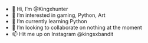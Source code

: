 - 👋 Hi, I’m @Kingxhunter
- 👀 I’m interested in gaming, Python, Art
- 🌱 I’m currently learning Python
- 💞️ I’m looking to collaborate on nothing at the moment
- 📫 Hit me up on Instagram @kingsxbandit

<!---
Kingxhunter/Kingxhunter is a ✨ special ✨ repository because its `README.md` (this file) appears on your GitHub profile.
You can click the Preview link to take a look at your changes.
--->
